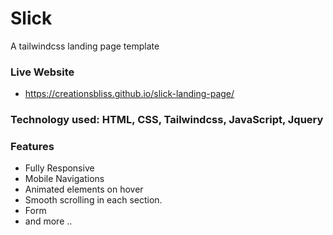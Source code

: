 # Slick
A tailwindcss landing page template

### Live Website
- https://creationsbliss.github.io/slick-landing-page/

### Technology used: HTML, CSS, Tailwindcss, JavaScript, Jquery

### Features
- Fully Responsive
- Mobile Navigations
- Animated elements on hover
- Smooth scrolling in each section.
- Form
- and more ..
